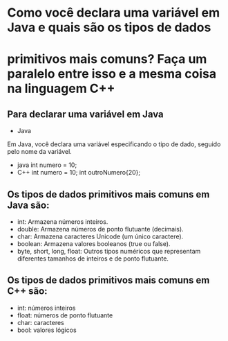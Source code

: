 # Como você declara uma variável em Java e quais são os tipos de dados 
# primitivos mais comuns? Faça um paralelo entre isso e a mesma coisa na linguagem C++ 

## Para declarar uma variável em Java

* Java

Em Java, você declara uma variável especificando o tipo de dado, seguido pelo nome da variável.

* java
    int numero = 10;
* C++
    int numero = 10;
    int outroNumero{20};


## Os tipos de dados primitivos mais comuns em Java são:

* int: Armazena números inteiros.
* double: Armazena números de ponto flutuante (decimais).
* char: Armazena caracteres Unicode (um único caractere).
* boolean: Armazena valores booleanos (true ou false).
* byte, short, long, float: Outros tipos numéricos que representam diferentes tamanhos de inteiros e de ponto flutuante.

## Os tipos de dados primitivos mais comuns em C++ são:

* int: números inteiros
* float: números de ponto flutuante
* char: caracteres
* bool: valores lógicos
